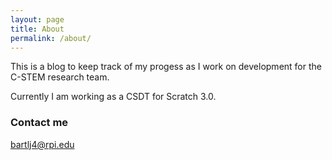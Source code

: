 ```yaml
---
layout: page
title: About
permalink: /about/
---
```


This is a blog to keep track of my progess as I work on development for the C-STEM research team. 

Currently I am working as a CSDT for Scratch 3.0. 

### Contact me

[bartlj4@rpi.edu](mailto:bartlj4@rpi.edu)
